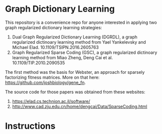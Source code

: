# Graph Dictionary Learning
This repository is a convenience repo for anyone interested in applying two graph regularized dictionary learning strategies:
1. Dual Graph Regularized Dictionary Learning (DGRDL), a graph regularized dictinoary learning method from Yael Yankelevsky and Michael Elad. 10.1109/TSIPN.2016.2605763
2. Graph Regularized Sparse Coding (GSC), a graph regularized dictinoary learning method from Miao Zheng, Deng Cai et al. 10.1109/TIP.2010.2090535

The first method was the basis for Webster, an approach for sparsely factorizing fitness matrices. More on that here: https://github.com/joshbiology/gene_fn. 

The source code for those papers was obtained from these websites:

1. https://elad.cs.technion.ac.il/software/
2. http://www.cad.zju.edu.cn/home/dengcai/Data/SparseCoding.html

# Instructions 
